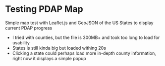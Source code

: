 Testing PDAP Map
===

Simple map test with Leaflet.js and GeoJSON of the US States to display current PDAP progress

* I tried with counties, but the file is 300MB+ and took too long to load for usability
* States is still kinda big but loaded withing 20s
* Clicking a state could perhaps load more in-depth county information, right now it displays a simple popup